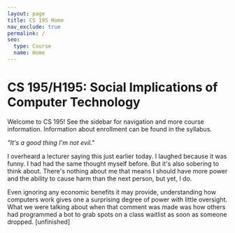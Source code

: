 ```yaml
---
layout: page
title: CS 195 Home
nav_exclude: true
permalink: /
seo:
  type: Course
  name: Home
---
```


# CS 195/H195: Social Implications of Computer Technology

Welcome to CS 195! See the sidebar for navigation and more course information. Information about enrollment can be found in the syllabus. 

<i>"It's a good thing I'm not evil."</i>

I overheard a lecturer saying this just earlier today. I laughed because it was funny. I had had the same thought myself before. But it's also sobering to think about. There's nothing about me that means I should have more power and the ability to cause harm than the next person, but yet, I do. 

Even ignoring any economic benefits it may provide, understanding how computers work gives one a surprising degree of power with little oversight. What we were talking about when that comment was made was how others had programmed a bot to grab spots on a class waitlist as soon as someone dropped. [unfinished]